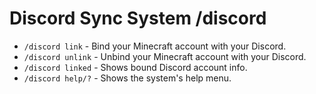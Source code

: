 # Discord Sync System /discord

- `/discord link` - Bind your Minecraft account with your Discord.
- `/discord unlink` - Unbind your Minecraft account with your Discord.
- `/discord linked` - Shows bound Discord account info.
- `/discord help/?` - Shows the system's help menu.
